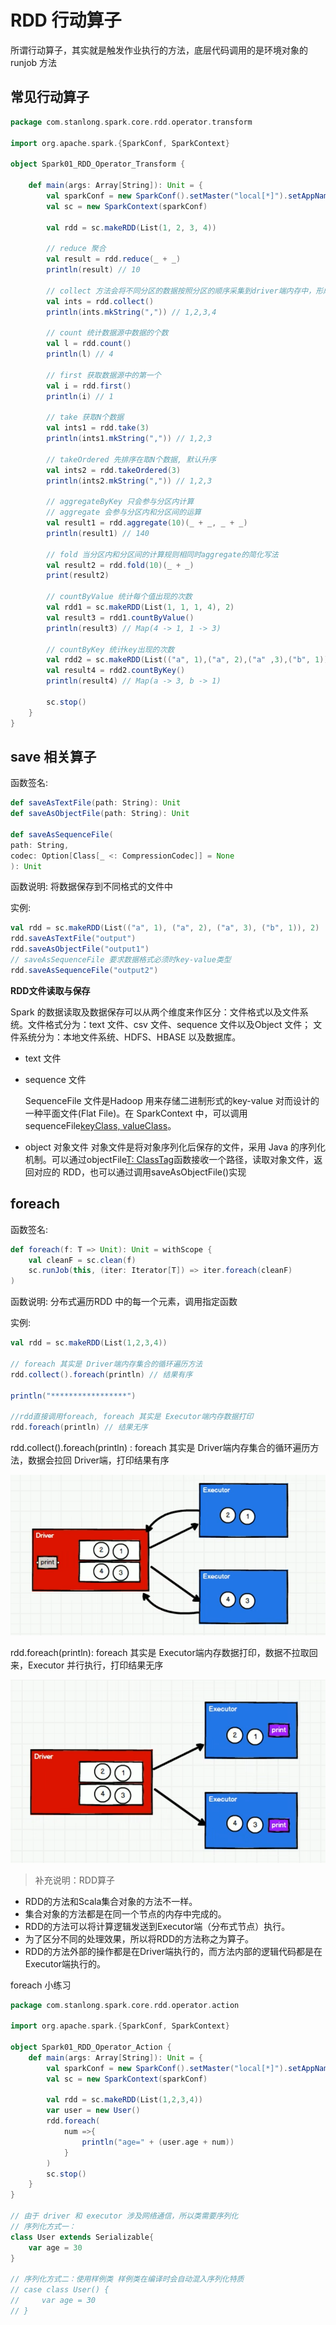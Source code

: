 # RDD 行动算子

所谓行动算子，其实就是触发作业执行的方法，底层代码调用的是环境对象的 runjob 方法

## 常见行动算子

```scala
package com.stanlong.spark.core.rdd.operator.transform

import org.apache.spark.{SparkConf, SparkContext}

object Spark01_RDD_Operator_Transform {

    def main(args: Array[String]): Unit = {
        val sparkConf = new SparkConf().setMaster("local[*]").setAppName("RDD")
        val sc = new SparkContext(sparkConf)
        
        val rdd = sc.makeRDD(List(1, 2, 3, 4))
        
        // reduce 聚合
        val result = rdd.reduce(_ + _)
        println(result) // 10
        
        // collect 方法会将不同分区的数据按照分区的顺序采集到driver端内存中，形成数组
        val ints = rdd.collect()
        println(ints.mkString(",")) // 1,2,3,4
        
        // count 统计数据源中数据的个数
        val l = rdd.count()
        println(l) // 4
        
        // first 获取数据源中的第一个
        val i = rdd.first()
        println(i) // 1
        
        // take 获取N个数据
        val ints1 = rdd.take(3)
        println(ints1.mkString(",")) // 1,2,3
        
        // takeOrdered 先排序在取N个数据, 默认升序
        val ints2 = rdd.takeOrdered(3)
        println(ints2.mkString(",")) // 1,2,3
        
        // aggregateByKey 只会参与分区内计算
        // aggregate 会参与分区内和分区间的运算
        val result1 = rdd.aggregate(10)(_ + _, _ + _)
        println(result1) // 140
        
        // fold 当分区内和分区间的计算规则相同时aggregate的简化写法
        val result2 = rdd.fold(10)(_ + _)
        print(result2)
        
        // countByValue 统计每个值出现的次数
        val rdd1 = sc.makeRDD(List(1, 1, 1, 4), 2)
        val result3 = rdd1.countByValue()
        println(result3) // Map(4 -> 1, 1 -> 3)
        
        // countByKey 统计key出现的次数
        val rdd2 = sc.makeRDD(List(("a", 1),("a", 2),("a" ,3),("b", 1)))
        val result4 = rdd2.countByKey()
        println(result4) // Map(a -> 3, b -> 1)

        sc.stop()
    }
}
```

## save 相关算子

函数签名: 

```scala
def saveAsTextFile(path: String): Unit 
def saveAsObjectFile(path: String): Unit 

def saveAsSequenceFile(
path: String,
codec: Option[Class[_ <: CompressionCodec]] = None
): Unit
```

函数说明: 将数据保存到不同格式的文件中

实例:

```scala
val rdd = sc.makeRDD(List(("a", 1), ("a", 2), ("a", 3), ("b", 1)), 2)
rdd.saveAsTextFile("output")
rdd.saveAsObjectFile("output1")
// saveAsSequenceFile 要求数据格式必须时key-value类型
rdd.saveAsSequenceFile("output2")
```

**RDD文件读取与保存**

Spark 的数据读取及数据保存可以从两个维度来作区分：文件格式以及文件系统。文件格式分为：text 文件、csv 文件、sequence 文件以及Object 文件；
文件系统分为：本地文件系统、HDFS、HBASE 以及数据库。

- text 文件

- sequence 文件

  SequenceFile 文件是Hadoop 用来存储二进制形式的key-value 对而设计的一种平面文件(Flat File)。在 SparkContext 中，可以调用sequenceFile[keyClass, valueClass](path)。

- object 对象文件
  对象文件是将对象序列化后保存的文件，采用 Java 的序列化机制。可以通过objectFile[T: ClassTag](path)函数接收一个路径，读取对象文件，返回对应的 RDD，也可以通过调用saveAsObjectFile()实现

## foreach

函数签名:

```scala
def foreach(f: T => Unit): Unit = withScope { 
    val cleanF = sc.clean(f)
	sc.runJob(this, (iter: Iterator[T]) => iter.foreach(cleanF)
)
```

函数说明: 分布式遍历RDD 中的每一个元素，调用指定函数

实例:

```scala
val rdd = sc.makeRDD(List(1,2,3,4))

// foreach 其实是 Driver端内存集合的循环遍历方法
rdd.collect().foreach(println) // 结果有序

println("*****************")

//rdd直接调用foreach, foreach 其实是 Executor端内存数据打印
rdd.foreach(println) // 结果无序
```

rdd.collect().foreach(println) : foreach 其实是 Driver端内存集合的循环遍历方法，数据会拉回 Driver端，打印结果有序

![](././doc/77.png)

rdd.foreach(println):  foreach 其实是 Executor端内存数据打印，数据不拉取回来，Executor 并行执行，打印结果无序 

![](././doc/78.png)

> 补充说明：RDD算子

- RDD的方法和Scala集合对象的方法不一样。
- 集合对象的方法都是在同一个节点的内存中完成的。
- RDD的方法可以将计算逻辑发送到Executor端（分布式节点）执行。
- 为了区分不同的处理效果，所以将RDD的方法称之为算子。
- RDD的方法外部的操作都是在Driver端执行的，而方法内部的逻辑代码都是在Executor端执行的。

foreach 小练习

```scala
package com.stanlong.spark.core.rdd.operator.action

import org.apache.spark.{SparkConf, SparkContext}

object Spark01_RDD_Operator_Action {
    def main(args: Array[String]): Unit = {
        val sparkConf = new SparkConf().setMaster("local[*]").setAppName("RDD")
        val sc = new SparkContext(sparkConf)

        val rdd = sc.makeRDD(List(1,2,3,4))
        var user = new User() 
        rdd.foreach(
            num =>{
                println("age=" + (user.age + num))
            }
        )
        sc.stop()
    }
}

// 由于 driver 和 executor 涉及网络通信，所以类需要序列化
// 序列化方式一：
class User extends Serializable{
    var age = 30
}

// 序列化方式二：使用样例类 样例类在编译时会自动混入序列化特质
// case class User() {
//     var age = 30
// }
```


